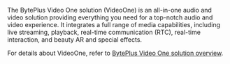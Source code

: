 The BytePlus Video One solution (VideoOne) is an all-in-one audio and video solution providing everything you need for a top-notch audio and video experience. It integrates a full range of media capabilities, including live streaming, playback, real-time communication (RTC), real-time interaction, and beauty AR and special effects. 

For details about VideoOne, refer to [BytePlus Video One solution overview](https://docs.byteplus.com/byteplus-vos/docs/byteplus-video-one-solution-overview).